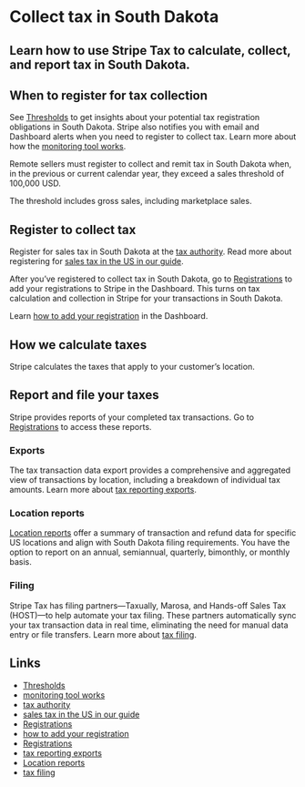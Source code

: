 # Collect tax in South Dakota

## Learn how to use Stripe Tax to calculate, collect, and report tax in South Dakota.

## When to register for tax collection

See [Thresholds](https://dashboard.stripe.com/tax/thresholds) to get insights
about your potential tax registration obligations in South Dakota. Stripe also
notifies you with email and Dashboard alerts when you need to register to
collect tax. Learn more about how the [monitoring tool
works](https://docs.stripe.com/tax/monitoring).

Remote sellers must register to collect and remit tax in South Dakota when, in
the previous or current calendar year, they exceed a sales threshold of 100,000
USD.

The threshold includes gross sales, including marketplace sales.

## Register to collect tax

Register for sales tax in South Dakota at the [tax
authority](https://dor.sd.gov/businesses/taxes/sales-use-tax/). Read more about
registering for [sales tax in the US in our
guide](https://stripe.com/guides/sales-tax-registration-process-us).

After you’ve registered to collect tax in South Dakota, go to
[Registrations](https://dashboard.stripe.com/tax/registrations?location=us-sd)
to add your registrations to Stripe in the Dashboard. This turns on tax
calculation and collection in Stripe for your transactions in South Dakota.

Learn [how to add your
registration](https://docs.stripe.com/tax/registering#track-your-registrations-in-the-tax-dashboard)
in the Dashboard.

## How we calculate taxes

Stripe calculates the taxes that apply to your customer’s location.

## Report and file your taxes

Stripe provides reports of your completed tax transactions. Go to
[Registrations](https://dashboard.stripe.com/tax/registrations) to access these
reports.

### Exports

The tax transaction data export provides a comprehensive and aggregated view of
transactions by location, including a breakdown of individual tax amounts. Learn
more about [tax reporting exports](https://docs.stripe.com/tax/reports#exports).

### Location reports

[Location reports](https://docs.stripe.com/tax/reports#us-location-reports)
offer a summary of transaction and refund data for specific US locations and
align with South Dakota filing requirements. You have the option to report on an
annual, semiannual, quarterly, bimonthly, or monthly basis.

### Filing

Stripe Tax has filing partners—Taxually, Marosa, and Hands-off Sales Tax
(HOST)—to help automate your tax filing. These partners automatically sync your
tax transaction data in real time, eliminating the need for manual data entry or
file transfers. Learn more about [tax
filing](https://docs.stripe.com/tax/filing).

## Links

- [Thresholds](https://dashboard.stripe.com/tax/thresholds)
- [monitoring tool works](https://docs.stripe.com/tax/monitoring)
- [tax authority](https://dor.sd.gov/businesses/taxes/sales-use-tax/)
- [sales tax in the US in our
guide](https://stripe.com/guides/sales-tax-registration-process-us)
- [Registrations](https://dashboard.stripe.com/tax/registrations?location=us-sd)
- [how to add your
registration](https://docs.stripe.com/tax/registering#track-your-registrations-in-the-tax-dashboard)
- [Registrations](https://dashboard.stripe.com/tax/registrations)
- [tax reporting exports](https://docs.stripe.com/tax/reports#exports)
- [Location reports](https://docs.stripe.com/tax/reports#us-location-reports)
- [tax filing](https://docs.stripe.com/tax/filing)
